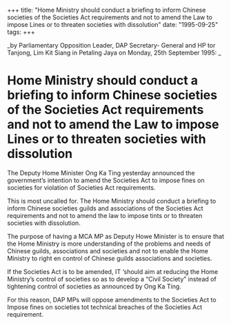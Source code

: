 +++ 
title: "Home Ministry should conduct a briefing to inform Chinese societies of the Societies Act requirements and not to amend the Law to impose Lines or to threaten societies with dissolution"
date: "1995-09-25"
tags:
+++

_by Parliamentary Opposition Leader, DAP Secretary- General and HP tor Tanjong, Lim Kit Siang in Petaling Jaya on Monday, 25th September 1995: _

# Home Ministry should conduct a briefing to inform Chinese societies of the Societies Act requirements and not to amend the Law to impose Lines or to threaten societies with dissolution 

The Deputy Home Minister Ong Ka Ting yesterday announced the government’s intention to amend the Societies Act to impose fines on societies for violation of Societies Act requirements. </u>

This is most uncalled for. The Home Ministry should conduct a briefing to inform Chinese societies guilds and associations of the Societies Act requirements and not to amend the law to impose tints or to threaten societies with dissolution. 

The purpose of having a MCA MP as Deputy Howe Minister is to ensure that the Home Ministry is more understanding of the problems and needs of Chinese guilds, associations and societies and not to enable the Home Ministry to right en control of Chinese guilds associations and societies. 

If the Societies Act is to be amended, IT ‘should aim at reducing the Home Ministry’s control of societies so as to develop a “Civil Society” instead of tightening control of societies as announced by Ong Ka Ting. 

For this reason, DAP MPs will oppose amendments to the Societies Act to Impose fines on societies tot technical breaches of the Societies Act requirement. 
 
